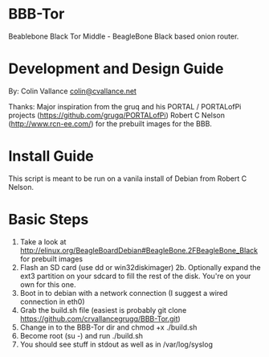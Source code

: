 BBB-Tor
==========

Beablebone Black Tor Middle - BeagleBone Black based onion router.

Development and Design Guide
=============================

By: Colin Vallance <colin@cvallance.net>

Thanks: Major inspiration from the gruq and his PORTAL / PORTALofPi projects (https://github.com/grugq/PORTALofPi)
Robert C Nelson (http://www.rcn-ee.com/) for the prebuilt images for the BBB.

Install Guide
=====

This script is meant to be run on a vanila install of Debian from Robert C Nelson.

Basic Steps
=====
1. Take a look at http://elinux.org/BeagleBoardDebian#BeagleBone.2FBeagleBone_Black for prebuilt images 
2. Flash an SD card (use dd or win32diskimager)
2b. Optionally expand the ext3 partition on your sdcard to fill the rest of the disk.  You're on your own for this one.
3. Boot in to debian with a network connection (I suggest a wired connection in eth0)
4. Grab the build.sh file (easiest is probably git clone https://github.com/crvallancegrugq/BBB-Tor.git)
5. Change in to the BBB-Tor dir and chmod +x ./build.sh
6. Become root (su -) and run ./build.sh
7. You should see stuff in stdout as well as in /var/log/syslog